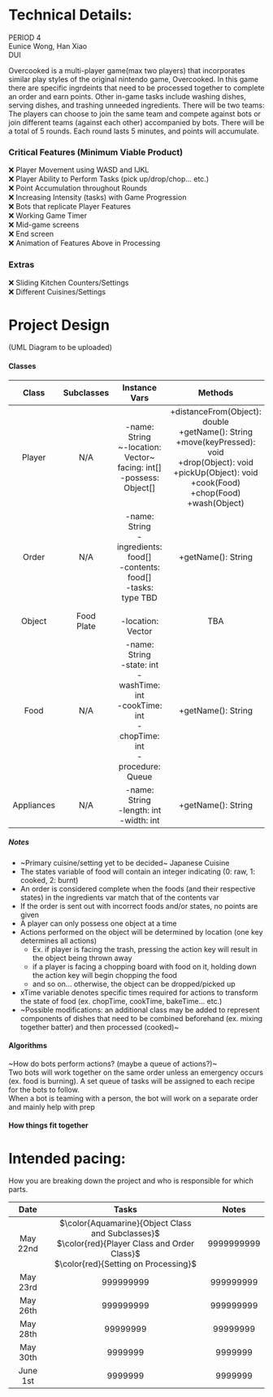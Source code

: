 
# Technical Details:

PERIOD 4  <br/>
Eunice Wong, Han Xiao  <br/>
DUI  <br/>

Overcooked is a multi-player game(max two players) that incorporates similar play styles of the original nintendo game, Overcooked. In this game there are specific ingrdeints that need to be processed together to complete an order and earn points. Other in-game tasks include washing dishes, serving dishes, and trashing unneeded ingredients. There will be two teams: The players can choose to join the same team and compete against bots or join different teams (against each other) accompanied by bots. There will be a total of 5 rounds. Each round lasts 5 minutes, and points will accumulate.

### Critical Features (Minimum Viable Product)
:x: Player Movement using WASD and IJKL  
:x: Player Ability to Perform Tasks (pick up/drop/chop... etc.)  
:x: Point Accumulation throughout Rounds  
:x: Increasing Intensity (tasks) with Game Progression  
:x: Bots that replicate Player Features  
:x: Working Game Timer  
:x: Mid-game screens  
:x: End screen   
:x: Animation of Features Above in Processing  

### Extras
:x: Sliding Kitchen Counters/Settings  
:x: Different Cuisines/Settings  

# Project Design
(UML Diagram to be uploaded)

#### Classes  
| Class       | Subclasses | Instance Vars | Methods |
| :----------:| :---------: | :----------: | :----------: |
| Player      | N/A         | -name: String <br/> ~-location: Vector~ <br/> facing: int[] <br/> -possess: Object[] | +distanceFrom(Object): double <br/> +getName(): String <br/> +move(keyPressed): void <br/> +drop(Object): void <br/> +pickUp(Object): void <br/> +cook(Food) <br/> +chop(Food) <br/> +wash(Object)|
| Order  | N/A  | -name: String <br/> -ingredients: food[] <br/> -contents: food[] <br/> -tasks: type TBD| +getName(): String   |
| Object    | Food <br/> Plate | <br/> -location: Vector      | TBA     |  
| Food   | N/A   | -name: String <br/> -state: int <br/> -washTime: int <br/> -cookTime: int <br/> -chopTime: int <br/> -procedure: Queue| +getName(): String    |
| Appliances   | N/A   | -name: String <br/> -length: int <br/> -width: int| +getName(): String   |

##### Notes
- ~Primary cuisine/setting yet to be decided~ Japanese Cuisine  
- The states variable of food will contain an integer indicating (0: raw, 1: cooked, 2: burnt)  
- An order is considered complete when the foods (and their respective states) in the ingredients var match that of the contents var  
- If the order is sent out with incorrect foods and/or states, no points are given
- A player can only possess one object at a time 
- Actions performed on the object will be determined by location (one key determines all actions)  
  - Ex. if player is facing the trash, pressing the action key will result in the object being thrown away  
  - if a player is facing a chopping board with food on it, holding down the action key will begin chopping the food  
  - and so on... otherwise, the object can be dropped/picked up  
- xTime variable denotes specific times required for actions to transform the state of food (ex. chopTime, cookTime, bakeTime... etc.)  
- ~Possible modifications: an additional class may be added to represent components of dishes that need to be combined beforehand (ex. mixing together batter) and then processed (cooked)~
  
#### Algorithms
~How do bots perform actions? (maybe a queue of actions?)~  
Two bots will work together on the same order unless an emergency occurs (ex. food is burning). A set queue of tasks will be assigned to each recipe for the bots to follow.  
When a bot is teaming with a person, the bot will work on a separate order and mainly help with prep

#### How things fit together

    
# Intended pacing:

How you are breaking down the project and who is responsible for which parts.

| Date       | Tasks         | Notes        | 
| :----------: | :---------: | :----------: |
| May 22nd     | $\color{Aquamarine}{Object Class and Subclasses}$ <br/> $\color{red}{Player Class and Order Class}$ <br/> $\color{red}{Setting on Processing}$| 9999999999   |
| May 23rd     | 999999999  | 999999999    |
| May 26th     | 999999999  | 999999999    |
| May 28th     | 99999999   | 99999999     |
| May 30th     | 9999999    | 9999999      |
| June 1st     | 9999999    | 9999999      |

